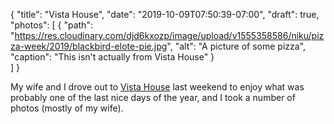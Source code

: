 {
	"title": "Vista House",
	"date": "2019-10-09T07:50:39-07:00",
	"draft": true,
	"photos": [
		{
			"path": "https://res.cloudinary.com/djd6kxozp/image/upload/v1555358586/niku/pizza-week/2019/blackbird-elote-pie.jpg",
			"alt": "A picture of some pizza",
			"caption": "This isn't actually from Vista House"
		}	
	]
}

My wife and I drove out to [Vista House]([http://www.vistahouse.com/) last
weekend to enjoy what was probably one of the last nice days of the year, and
I took a number of photos (mostly of my wife).

